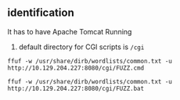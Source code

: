 ## identification
It has to have Apache Tomcat Running 
1. default directory for CGI scripts is `/cgi`

```shell-session
ffuf -w /usr/share/dirb/wordlists/common.txt -u http://10.129.204.227:8080/cgi/FUZZ.cmd
```

```shell-session
ffuf -w /usr/share/dirb/wordlists/common.txt -u http://10.129.204.227:8080/cgi/FUZZ.bat
```

